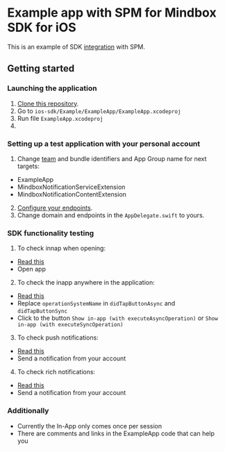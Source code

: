 # Example app with SPM for Mindbox SDK for iOS

This is an example of SDK [integration](https://developers.mindbox.ru/docs/ios-sdk-integration) with SPM.

## Getting started

### Launching the application

1. [Clone this repository](https://github.com/mindbox-cloud/ios-sdk/tree/feature/MBX-3197-ExampleAppSPM).
2. Go to `ios-sdk/Example/ExampleApp/ExampleApp.xcodeproj`
3. Run file `ExampleApp.xcodeproj`
4. 
### Setting up a test application with your personal account

1. Change [team](https://developers.mindbox.ru/docs/ios-get-keys) and bundle identifiers and App Group name for next targets:
  - ExampleApp
  - MindboxNotificationServiceExtension
  - MindboxNotificationContentExtension
2. [Configure your endpoints](https://developers.mindbox.ru/docs/add-ios-integration).
3. Change domain and endpoints in the `AppDelegate.swift` to yours.

### SDK functionality testing

1. To check innap when opening:
  - [Read this](https://help.mindbox.ru/docs/in-app-what-is)
  - Open app
2. To check the inapp anywhere in the application:
  - [Read this](https://help.mindbox.ru/docs/in-app-location)
  - Replace `operationSystemName` in `didTapButtonAsync` and `didTapButtonSync`
  - Click to the button `Show in-app (with executeAsyncOperation)` or `Show in-app (with executeSyncOperation)`
3. To check push notifications:
  - [Read this](https://developers.mindbox.ru/docs/ios-send-push-notifications-advanced)
  - Send a notification from your account
4. To check rich notifications:
  - [Read this](https://developers.mindbox.ru/docs/ios-send-push-notifications-advanced)
  - Send a notification from your account

### Additionally
  - Currently the In-App only comes once per session
  - There are comments and links in the ExampleApp code that can help you

